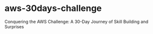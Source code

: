 # aws-30days-challenge
Conquering the AWS Challenge: A 30-Day Journey of Skill Building and Surprises

